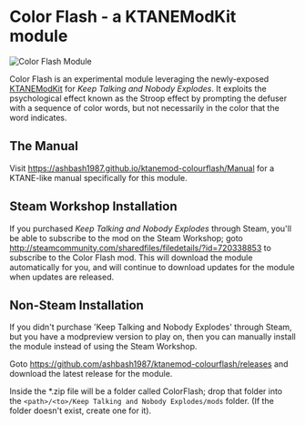 # Color Flash - a KTANEModKit module

![Color Flash Module](https://ashbash1987.github.io/ktanemod-colourflash/Manual/img/Component.png "Color Flash Module")

Color Flash is an experimental module leveraging the newly-exposed [KTANEModKit](https://github.com/keeptalkinggame/ktanemodkit) for _Keep Talking and Nobody Explodes_. It exploits the psychological effect known as the Stroop effect by prompting the defuser with a sequence of color words, but not necessarily in the color that the word indicates.

## The Manual

Visit https://ashbash1987.github.io/ktanemod-colourflash/Manual for a KTANE-like manual specifically for this module.

## Steam Workshop Installation

If you purchased _Keep Talking and Nobody Explodes_ through Steam, you'll be able to subscribe to the mod on the Steam Workshop; goto http://steamcommunity.com/sharedfiles/filedetails/?id=720338853 to subscribe to the Color Flash mod. This will download the module automatically for you, and will continue to download updates for the module when updates are released.

## Non-Steam Installation

If you didn't purchase 'Keep Talking and Nobody Explodes' through Steam, but you have a modpreview version to play on, then you can manually install the module instead of using the Steam Workshop.

Goto https://github.com/ashbash1987/ktanemod-colourflash/releases and download the latest release for the module.

Inside the *.zip file will be a folder called ColorFlash; drop that folder into the `<path>/<to>/Keep Talking and Nobody Explodes/mods` folder. (If the folder doesn't exist, create one for it).
